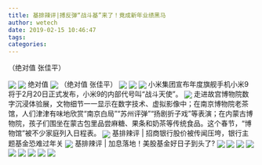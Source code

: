 ```yaml
---
title: 基排辣评|搏反弹“战斗基”来了！竟成新年业绩黑马
author: wetech
date: 2019-02-15 10:46:47
tags: 
categories: 
---
```

（绝对值 张佳平）
<!-- more -->
<img align="center" border="0" src="http://invest-images-external.cbndata.org/5LiA6LSiQUJT/images/7f40ddffbe332296a22874fb7befccdbadf54cd4.png" />
<img align="center" border="0" src="http://invest-images-external.cbndata.org/5LiA6LSiQUJT/images/147083b8e50a40668a6b12e2061834ab3b530f85.png" />
绝对值
<img align="center" border="0" src="http://invest-images-external.cbndata.org/5LiA6LSiQUJT/images/9063a5b095c41f0f709d1f51a6b6de080830471b.png" />
（绝对值 张佳平）
<img align="center" border="0" src="http://invest-images-external.cbndata.org/5LiA6LSiQUJT/images/f8517137ccc97e51e67e3705d7a141412b6e8154.png" />
 
<img align="center" border="0" src="http://invest-images-external.cbndata.org/5LiA6LSiQUJT/images/09c0d21bfef851444dea390a6903eed8c5b17af9.png" />
 
<img align="center" border="0" src="http://invest-images-external.cbndata.org/5LiA6LSiQUJT/images/a6c91e9d8e5849cc7ccea7a939e98ff80547172b.png" />
小米集团宣布年度旗舰手机小米9将于2月20日正式发布，小米9的内部代号叫“战斗天使”。
<img align="center" border="0" src="http://invest-images-external.cbndata.org/5LiA6LSiQUJT/images/1168ca2cd7a08302c983bbd0332e0d32d20a238c.png" />
走进故宫博物院数字沉浸体验展，文物细节一一显示在数字技术、虚拟影像中；在南京博物院老茶馆，人们津津有味地欣赏“南京白局”“苏州评弹”“扬剧折子戏”等表演；在内蒙古博物院，孩子们围坐在蒙古包里品尝麻糖、果条和奶茶等传统食品。这个春节，“博物馆”被不少家庭列入日程表。
<img align="center" border="0" src="http://invest-images-external.cbndata.org/5LiA6LSiQUJT/images/4d5741d5769443ec5fa795538e078f315ddd2f77.png" />
基排辣评 | 招商银行股价被传闻压垮，银行主题基金恐难过年关
<img align="center" border="0" src="http://invest-images-external.cbndata.org/5LiA6LSiQUJT/images/2d09455f54784bc32de90487aeace52c7ffddc44.png" />
基排辣评 | 加息落地！美股基金好日子到头了?
<img align="center" border="0" src="http://invest-images-external.cbndata.org/5LiA6LSiQUJT/images/ff55878b7313fb5bb8f504cfbd34a5f3504e72bd.png" />
<img align="center" border="0" src="http://invest-images-external.cbndata.org/5LiA6LSiQUJT/images/286fd10059792a470923ffc9c5390ffcf283f4f3.png" />
<img align="center" border="0" src="http://invest-images-external.cbndata.org/5LiA6LSiQUJT/images/1dbf25f6a237057c92995f473523810e8a5bbb2c.png" />
<img align="center" border="0" src="http://invest-images-external.cbndata.org/5LiA6LSiQUJT/images/02e02d1be26b8fec78acf3c18780721c70705ec8.png" />
<img align="center" border="0" src="http://invest-images-external.cbndata.org/5LiA6LSiQUJT/images/54c4a3dae190c0f263e44ed0a291c3f26068a941.png" />
<img align="center" border="0" src="http://invest-images-external.cbndata.org/5LiA6LSiQUJT/images/f443d2ba527d72838fa9fdf8456abbf473c6e21f.png" />
<img align="center" border="0" src="http://invest-images-external.cbndata.org/5LiA6LSiQUJT/images/61a93496e2df19741a99467ddb69184b270920a5.png" />
<img align="center" border="0" src="http://invest-images-external.cbndata.org/5LiA6LSiQUJT/images/7119987ffc5e26c4fadc96e5db46da57f37c352c.png" />
<img align="center" border="0" src="http://invest-images-external.cbndata.org/5LiA6LSiQUJT/images/9ad2a04c76c1a770bbaf41835a2837beb41ba42c.png" />
